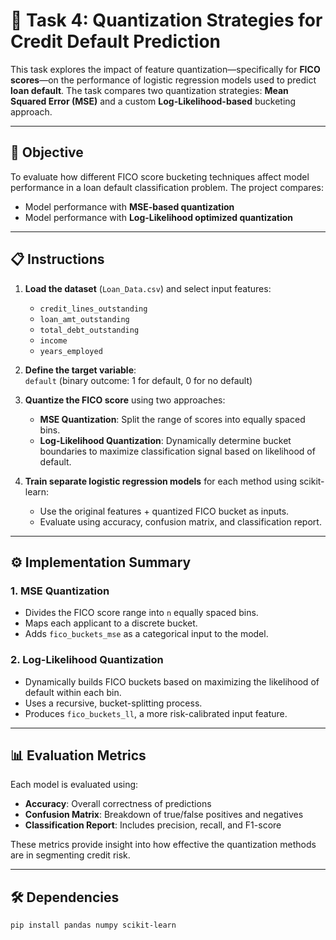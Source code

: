 # 🧮 Task 4: Quantization Strategies for Credit Default Prediction

This task explores the impact of feature quantization—specifically for **FICO scores**—on the performance of logistic regression models used to predict **loan default**. The task compares two quantization strategies: **Mean Squared Error (MSE)** and a custom **Log-Likelihood-based** bucketing approach.

---

## 🎯 Objective

To evaluate how different FICO score bucketing techniques affect model performance in a loan default classification problem. The project compares:

- Model performance with **MSE-based quantization**
- Model performance with **Log-Likelihood optimized quantization**

---

## 📋 Instructions

1. **Load the dataset** (`Loan_Data.csv`) and select input features:
   - `credit_lines_outstanding`
   - `loan_amt_outstanding`
   - `total_debt_outstanding`
   - `income`
   - `years_employed`

2. **Define the target variable**:  
   `default` (binary outcome: 1 for default, 0 for no default)

3. **Quantize the FICO score** using two approaches:
   - **MSE Quantization**: Split the range of scores into equally spaced bins.
   - **Log-Likelihood Quantization**: Dynamically determine bucket boundaries to maximize classification signal based on likelihood of default.

4. **Train separate logistic regression models** for each method using scikit-learn:
   - Use the original features + quantized FICO bucket as inputs.
   - Evaluate using accuracy, confusion matrix, and classification report.

---

## ⚙️ Implementation Summary

### 1. MSE Quantization
- Divides the FICO score range into `n` equally spaced bins.
- Maps each applicant to a discrete bucket.
- Adds `fico_buckets_mse` as a categorical input to the model.

### 2. Log-Likelihood Quantization
- Dynamically builds FICO buckets based on maximizing the likelihood of default within each bin.
- Uses a recursive, bucket-splitting process.
- Produces `fico_buckets_ll`, a more risk-calibrated input feature.

---

## 📊 Evaluation Metrics

Each model is evaluated using:
- **Accuracy**: Overall correctness of predictions
- **Confusion Matrix**: Breakdown of true/false positives and negatives
- **Classification Report**: Includes precision, recall, and F1-score

These metrics provide insight into how effective the quantization methods are in segmenting credit risk.

---

## 🛠 Dependencies

```bash
pip install pandas numpy scikit-learn
 
